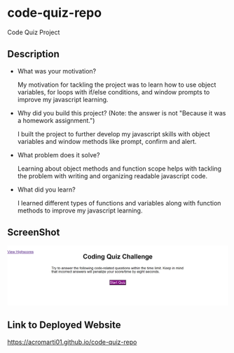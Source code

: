 # code-quiz-repo
Code Quiz Project

## Description

- What was your motivation?

    My motivation for tackling the project was to learn how to use object variables, for loops with if/else conditions, and window prompts to improve my javascript learning.

- Why did you build this project? (Note: the answer is not "Because it was a homework assignment.")

    I built the project to further develop my javascript skills with object variables and window methods like prompt, confirm and alert. 

- What problem does it solve?

    Learning about object methods and function scope helps with tackling the problem with writing and organizing readable javascript code.

- What did you learn?

    I learned different types of functions and variables along with function methods to improve my javascript learning.

## ScreenShot

![Image](./assets/images/screenshot.png)

## Link to Deployed Website

https://acromarti01.github.io/code-quiz-repo







